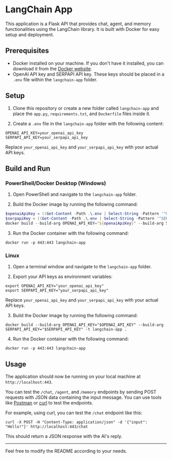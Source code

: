 # LangChain App

This application is a Flask API that provides chat, agent, and memory functionalities using the LangChain library. It is built with Docker for easy setup and deployment.

## Prerequisites

- Docker installed on your machine. If you don't have it installed, you can download it from the [Docker website](https://www.docker.com/get-started).
- OpenAI API key and SERPAPI API key. These keys should be placed in a `.env` file within the `langchain-app` folder.

## Setup

1. Clone this repository or create a new folder called `langchain-app` and place the `app.py`, `requirements.txt`, and `Dockerfile` files inside it.

2. Create a `.env` file in the `langchain-app` folder with the following content:

```
OPENAI_API_KEY=your_openai_api_key
SERPAPI_API_KEY=your_serpapi_api_key
```

Replace `your_openai_api_key` and `your_serpapi_api_key` with your actual API keys.

## Build and Run

### PowerShell/Docker Desktop (Windows)

1. Open PowerShell and navigate to the `langchain-app` folder.

2. Build the Docker image by running the following command:

```powershell
$openaiApiKey = ((Get-Content -Path .\.env | Select-String -Pattern '^OPENAI_API_KEY=') -replace 'OPENAI_API_KEY=','')
$serpapiKey = ((Get-Content -Path .\.env | Select-String -Pattern '^SERPAPI_API_KEY=') -replace 'SERPAPI_API_KEY=','')
docker build --build-arg OPENAI_API_KEY="${openaiApiKey}" --build-arg SERPAPI_API_KEY="${serpapiKey}" -t langchain-app .
```

3. Run the Docker container with the following command:

```
docker run -p 443:443 langchain-app
```

### Linux

1. Open a terminal window and navigate to the `langchain-app` folder.

2. Export your API keys as environment variables:

```
export OPENAI_API_KEY="your_openai_api_key"
export SERPAPI_API_KEY="your_serpapi_api_key"
```

Replace `your_openai_api_key` and `your_serpapi_api_key` with your actual API keys.

3. Build the Docker image by running the following command:

```
docker build --build-arg OPENAI_API_KEY="$OPENAI_API_KEY" --build-arg SERPAPI_API_KEY="$SERPAPI_API_KEY" -t langchain-app .
```

4. Run the Docker container with the following command:

```
docker run -p 443:443 langchain-app
```

## Usage

The application should now be running on your local machine at `http://localhost:443`.

You can test the `/chat`, `/agent`, and `/memory` endpoints by sending POST requests with JSON data containing the input message. You can use tools like [Postman](https://www.postman.com/) or [curl](https://curl.se/) to test the endpoints.

For example, using curl, you can test the `/chat` endpoint like this:

```
curl -X POST -H "Content-Type: application/json" -d '{"input": "Hello!"}' http://localhost:443/chat
```

This should return a JSON response with the AI's reply.

---

Feel free to modify the README according to your needs.